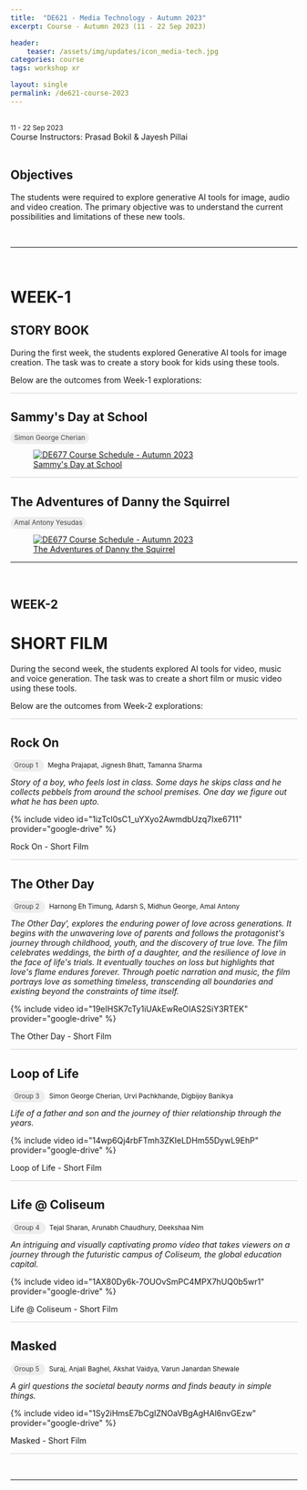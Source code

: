 ```yaml
---
title:  "DE621 - Media Technology - Autumn 2023"
excerpt: Course - Autumn 2023 (11 - 22 Sep 2023)

header:
    teaser: /assets/img/updates/icon_media-tech.jpg
categories: course
tags: workshop xr

layout: single
permalink: /de621-course-2023
---
```

<br>
<span style="padding: 0px 0px 4px 0px;"> <small>11 - 22 Sep 2023</small> </span>
<br>
Course Instructors: Prasad Bokil & Jayesh Pillai
<br><br>

## Objectives
The students were required to explore generative AI tools for image, audio and video creation. The primary objective was to understand the current possibilities and limitations of these new tools.

<br>
<hr>
<br>

# WEEK-1
## STORY BOOK

During the first week, the students explored Generative AI tools for image creation. The task was to create a story book for kids using these tools.

Below are the outcomes from Week-1 explorations:

<hr style="height:1px;border-width:0;background-color:lightgrey">

## Sammy's Day at School

<span style="padding: 0px 0px 4px 0px; background-color: #eeeeee; color: #444444; border-radius: 10px;"> <small>&nbsp;&nbsp;Simon George Cherian&nbsp;&nbsp;</small> </span>

<figure class="align-center" style="width:100%;">
  <a href="https://drive.google.com/file/d/1W8UuR-sb8LtLRbtzBlqMpmTLINwuSkas/view?usp=drive_link" target="_blank"><img src="{{ site.url }}{{ site.baseurl }}\assets\img\projects\2023_mediatech\storybook_1.png" alt="DE677 Course Schedule - Autumn 2023">
      <figcaption>Sammy's Day at School</figcaption></a>
</figure>

<hr style="height:1px;border-width:0;background-color:lightgrey">

## The Adventures of Danny the Squirrel

<span style="padding: 0px 0px 4px 0px; background-color: #eeeeee; color: #444444; border-radius: 10px;"> <small>&nbsp;&nbsp;Amal Antony Yesudas&nbsp;&nbsp;</small> </span>

<figure class="align-center" style="width:100%;">
  <a href="https://drive.google.com/file/d/19FhvEX6-ySyTX56ppv2CNQd_kKklNjIo/view?usp=drive_link" target="_blank"><img src="{{ site.url }}{{ site.baseurl }}\assets\img\projects\2023_mediatech\storybook_2.png" alt="DE677 Course Schedule - Autumn 2023">
      <figcaption>The Adventures of Danny the Squirrel</figcaption></a>
</figure>


<hr>

<br>

## WEEK-2
# SHORT FILM

During the second week, the students explored AI tools for video, music and voice generation. The task was to create a short film or music video using these tools.

Below are the outcomes from Week-2 explorations:

<hr style="height:1px;border-width:0;background-color:lightgrey">

## Rock On

<span style="padding: 0px 0px 4px 0px; background-color: #eeeeee; color: #444444; border-radius: 10px;"> <small>&nbsp;&nbsp;Group 1&nbsp;&nbsp;</small> </span>
<span style="padding: 0px 0px 4px 0px;"> <small>&nbsp;&nbsp;Megha Prajapat, Jignesh Bhatt, Tamanna Sharma
&nbsp;&nbsp;</small> </span>

<i>Story of a boy, who feels lost in class. Some days he skips class and he collects pebbels from around the school premises. One day we figure out what he has been upto.</i>

{% include video id="1izTcl0sC1_uYXyo2AwmdbUzq7Ixe6711" provider="google-drive" %}
<figcaption>Rock On - Short Film</figcaption>

<hr style="height:1px;border-width:0;background-color:lightgrey">


## The Other Day

<span style="padding: 0px 0px 4px 0px; background-color: #eeeeee; color: #444444; border-radius: 10px;"> <small>&nbsp;&nbsp;Group 2&nbsp;&nbsp;</small> </span>
<span style="padding: 0px 0px 4px 0px;"> <small>&nbsp;&nbsp;Harnong Eh Timung, Adarsh S, Midhun George, Amal Antony
&nbsp;&nbsp;</small> </span>

<i>The Other Day', explores the enduring power of love across generations. It begins with the unwavering love of parents and follows the protagonist's journey through childhood, youth, and the discovery of true love. The film celebrates weddings, the birth of a daughter, and the resilience of love in the face of life's trials. It eventually touches on loss but highlights that love's flame endures forever. Through poetic narration and music, the film portrays love as something timeless, transcending all boundaries and existing beyond the constraints of time itself.</i>


{% include video id="19eIHSK7cTy1iUAkEwReOIAS2SiY3RTEK" provider="google-drive" %}
<figcaption>The Other Day - Short Film</figcaption>

<hr style="height:1px;border-width:0;background-color:lightgrey">


## Loop of Life

<span style="padding: 0px 0px 4px 0px; background-color: #eeeeee; color: #444444; border-radius: 10px;"> <small>&nbsp;&nbsp;Group 3&nbsp;&nbsp;</small> </span>
<span style="padding: 0px 0px 4px 0px;"> <small>&nbsp;&nbsp;Simon George Cherian, Urvi Pachkhande, Digbijoy Banikya
&nbsp;&nbsp;</small> </span>

<i>Life of a father and son and the journey of thier relationship through the years.</i>

{% include video id="14wp6Qj4rbFTmh3ZKIeLDHm55DywL9EhP" provider="google-drive" %}
<figcaption>Loop of Life - Short Film</figcaption>

<hr style="height:1px;border-width:0;background-color:lightgrey">


## Life @ Coliseum

<span style="padding: 0px 0px 4px 0px; background-color: #eeeeee; color: #444444; border-radius: 10px;"> <small>&nbsp;&nbsp;Group 4&nbsp;&nbsp;</small> </span>
<span style="padding: 0px 0px 4px 0px;"> <small>&nbsp;&nbsp;Tejal Sharan, Arunabh Chaudhury, Deekshaa Nim
&nbsp;&nbsp;</small> </span>

<i>An intriguing and visually captivating promo video that takes viewers on a journey through the futuristic campus of Coliseum, the global education capital.</i>

{% include video id="1AX80Dy6k-7OUOvSmPC4MPX7hUQ0b5wr1" provider="google-drive" %}
<figcaption>Life @ Coliseum - Short Film</figcaption>

<hr style="height:1px;border-width:0;background-color:lightgrey">


## Masked

<span style="padding: 0px 0px 4px 0px; background-color: #eeeeee; color: #444444; border-radius: 10px;"> <small>&nbsp;&nbsp;Group 5&nbsp;&nbsp;</small> </span>
<span style="padding: 0px 0px 4px 0px;"> <small>&nbsp;&nbsp;Suraj, Anjali Baghel, Akshat Vaidya, Varun Janardan Shewale
&nbsp;&nbsp;</small> </span>

<i>A girl questions the societal beauty norms and finds beauty in simple things.</i>


{% include video id="1Sy2iHmsE7bCgIZNOaVBgAgHAl6nvGEzw" provider="google-drive" %}
<figcaption>Masked - Short Film</figcaption>

<hr style="height:1px;border-width:0;background-color:lightgrey">

<br>
<hr>